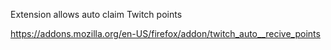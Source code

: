 Extension allows auto claim Twitch points

https://addons.mozilla.org/en-US/firefox/addon/twitch_auto__recive_points
